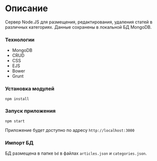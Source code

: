 # Описание
Сервер Node.JS для размещения, редактирования, удаления статей в различных категориях. Данные сохранены в локальной БД MongoDB. 

### Технологии
* MongoDB
* CRUD
* CSS
* EJS
* Bower
* Grunt

### Установка модулей
`npm install`

### Запуск приложения
`npm start`

Приложение будет доступно по адресу `http://localhost:3000`

### Импорт БД
БД размещена в папке `bd` в файлах `articles.json` и `categories.json`.
